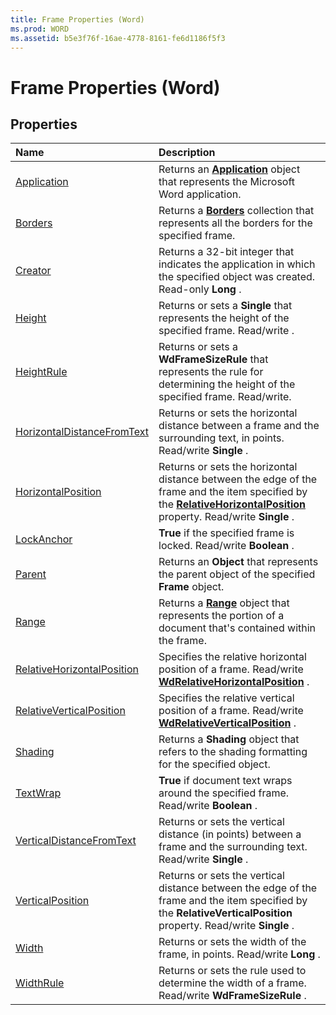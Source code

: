 ```yaml
---
title: Frame Properties (Word)
ms.prod: WORD
ms.assetid: b5e3f76f-16ae-4778-8161-fe6d1186f5f3
---
```



# Frame Properties (Word)

## Properties



|**Name**|**Description**|
|:-----|:-----|
|[Application](frame-application-property-word.md)|Returns an  **[Application](application-object-word.md)** object that represents the Microsoft Word application.|
|[Borders](frame-borders-property-word.md)|Returns a  **[Borders](borders-object-word.md)** collection that represents all the borders for the specified frame.|
|[Creator](frame-creator-property-word.md)|Returns a 32-bit integer that indicates the application in which the specified object was created. Read-only  **Long** .|
|[Height](frame-height-property-word.md)|Returns or sets a  **Single** that represents the height of the specified frame. Read/write .|
|[HeightRule](frame-heightrule-property-word.md)|Returns or sets a  **WdFrameSizeRule** that represents the rule for determining the height of the specified frame. Read/write.|
|[HorizontalDistanceFromText](frame-horizontaldistancefromtext-property-word.md)|Returns or sets the horizontal distance between a frame and the surrounding text, in points. Read/write  **Single** .|
|[HorizontalPosition](frame-horizontalposition-property-word.md)|Returns or sets the horizontal distance between the edge of the frame and the item specified by the  **[RelativeHorizontalPosition](frame-relativehorizontalposition-property-word.md)** property. Read/write **Single** .|
|[LockAnchor](frame-lockanchor-property-word.md)| **True** if the specified frame is locked. Read/write **Boolean** .|
|[Parent](frame-parent-property-word.md)|Returns an  **Object** that represents the parent object of the specified **Frame** object.|
|[Range](frame-range-property-word.md)|Returns a  **[Range](range-object-word.md)** object that represents the portion of a document that's contained within the frame.|
|[RelativeHorizontalPosition](frame-relativehorizontalposition-property-word.md)|Specifies the relative horizontal position of a frame. Read/write  **[WdRelativeHorizontalPosition](wdrelativehorizontalposition-enumeration-word.md)** .|
|[RelativeVerticalPosition](frame-relativeverticalposition-property-word.md)|Specifies the relative vertical position of a frame. Read/write  **[WdRelativeVerticalPosition](wdrelativeverticalposition-enumeration-word.md)** .|
|[Shading](frame-shading-property-word.md)|Returns a  **Shading** object that refers to the shading formatting for the specified object.|
|[TextWrap](frame-textwrap-property-word.md)| **True** if document text wraps around the specified frame. Read/write **Boolean** .|
|[VerticalDistanceFromText](frame-verticaldistancefromtext-property-word.md)|Returns or sets the vertical distance (in points) between a frame and the surrounding text. Read/write  **Single** .|
|[VerticalPosition](frame-verticalposition-property-word.md)|Returns or sets the vertical distance between the edge of the frame and the item specified by the  **RelativeVerticalPosition** property. Read/write **Single** .|
|[Width](frame-width-property-word.md)|Returns or sets the width of the frame, in points. Read/write  **Long** .|
|[WidthRule](frame-widthrule-property-word.md)|Returns or sets the rule used to determine the width of a frame. Read/write  **WdFrameSizeRule** .|

